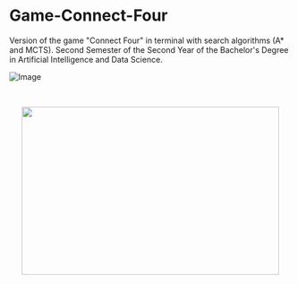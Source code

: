 # Game-Connect-Four
Version of the game "Connect Four" in terminal with search algorithms (A* and MCTS). Second Semester of the Second Year of the Bachelor's Degree in Artificial Intelligence and Data Science.

![Image](https://github.com/user-attachments/assets/ac54c2ef-523a-4c62-b197-e47d8204e26a)

<br>


<p align="center">
  <img width="460" height="300" src="[https://picsum.photos/460/300](https://github.com/user-attachments/assets/ac54c2ef-523a-4c62-b197-e47d8204e26a)">
</p>
